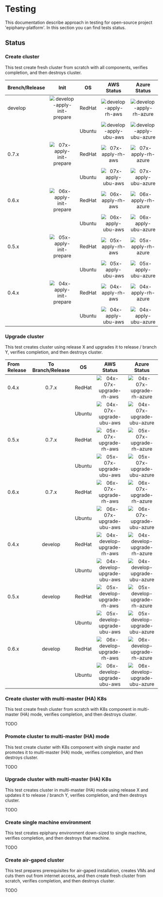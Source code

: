 ﻿# Testing

This documentation describe approach in testing for open-source project 'epiphany-platform'.
In this section you can find tests status. 

## Status

### Create cluster

This test create fresh cluster from scratch with all components, verifies completion, and then destroys cluster.  

| Brench/Release | Init                      | OS     | AWS Status           | Azure Status           |
| :---           | :---:                     | :---:  | :---:                | :---:                  |
| develop        | ![develop-apply-init-prepare] | RedHat | ![develop-apply-rh-aws]  | ![develop-apply-rh-azure]  |
|                |                           | Ubuntu | ![develop-apply-ubu-aws] | ![develop-apply-ubu-azure] |
| 0.7.x          | ![07x-apply-init-prepare] | RedHat | ![07x-apply-rh-aws]  | ![07x-apply-rh-azure]  |
|                |                           | Ubuntu | ![07x-apply-ubu-aws] | ![07x-apply-ubu-azure] |
| 0.6.x          | ![06x-apply-init-prepare] | RedHat | ![06x-apply-rh-aws]  | ![06x-apply-rh-azure]  |
|                |                           | Ubuntu | ![06x-apply-ubu-aws] | ![06x-apply-ubu-azure] |
| 0.5.x          | ![05x-apply-init-prepare] | RedHat | ![05x-apply-rh-aws]  | ![05x-apply-rh-azure]  |
|                |                           | Ubuntu | ![05x-apply-ubu-aws] | ![05x-apply-ubu-azure] |
| 0.4.x          | ![04x-apply-init-prepare] | RedHat | ![04x-apply-rh-aws]  | ![04x-apply-rh-azure]  |
|                |                           | Ubuntu | ![04x-apply-ubu-aws] | ![04x-apply-ubu-azure] |

### Upgrade cluster

This test creates cluster using release X and upgrades it to release / branch Y, verifies completion, and then destroys cluster.

| From Release | To Branch/Release | OS     | AWS Status                     | Azure Status                     |
| :---         | :---:             | :---:  | :---:                          | :---:                            |
| 0.4.x        | 0.7.x             | RedHat | ![04x-07x-upgrade-rh-aws]      | ![04x-07x-upgrade-rh-azure]      |
|              |                   | Ubuntu | ![04x-07x-upgrade-ubu-aws]     | ![04x-07x-upgrade-ubu-azure]     |
| 0.5.x        | 0.7.x             | RedHat | ![05x-07x-upgrade-rh-aws]      | ![05x-07x-upgrade-rh-azure]      |
|              |                   | Ubuntu | ![05x-07x-upgrade-ubu-aws]     | ![05x-07x-upgrade-ubu-azure]     |
| 0.6.x        | 0.7.x             | RedHat | ![06x-07x-upgrade-rh-aws]      | ![06x-07x-upgrade-rh-azure]      |
|              |                   | Ubuntu | ![06x-07x-upgrade-ubu-aws]     | ![06x-07x-upgrade-ubu-azure]     |
| 0.4.x        | develop           | RedHat | ![04x-develop-upgrade-rh-aws]  | ![04x-develop-upgrade-rh-azure]  |
|              |                   | Ubuntu | ![04x-develop-upgrade-ubu-aws] | ![04x-develop-upgrade-ubu-azure] |
| 0.5.x        | develop           | RedHat | ![05x-develop-upgrade-rh-aws]  | ![05x-develop-upgrade-rh-azure]  |
|              |                   | Ubuntu | ![05x-develop-upgrade-ubu-aws] | ![05x-develop-upgrade-ubu-azure] |
| 0.6.x        | develop           | RedHat | ![06x-develop-upgrade-rh-aws]  | ![06x-develop-upgrade-rh-azure]  |
|              |                   | Ubuntu | ![06x-develop-upgrade-ubu-aws] | ![06x-develop-upgrade-ubu-azure] |

### Create cluster with multi-master (HA) K8s

This test create fresh cluster from scratch with K8s component in multi-master (HA) mode, verifies completion, and then destroys cluster.

TODO

### Promote cluster to multi-master (HA) mode

This test create cluster with K8s component with single master and promotes it to multi-master (HA) mode, verifies completion, and then destroys cluster.

TODO

### Upgrade cluster with multi-master (HA) K8s

This test creates cluster in multi-master (HA) mode using release X and updates it to release / branch Y, verifies completion, and then destroys cluster.

TODO

### Create single machine environment

This test creates epiphany environment down-sized to single machine, verifies completion, and then destroys that machine.

TODO

### Create air-gaped cluster

This test prepares prerequisites for air-gaped installation, creates VMs and cuts them out from internet access, and then create fresh cluster from scratch, verifies completion, and then destroys cluster.

TODO

[develop-apply-init-prepare]: https://abb-epiphany.vsrm.visualstudio.com/_apis/public/Release/badge/ce756f3f-4d59-41c4-983e-e8643138cd4e/76/304
[develop-apply-rh-aws]: https://abb-epiphany.vsrm.visualstudio.com/_apis/public/Release/badge/ce756f3f-4d59-41c4-983e-e8643138cd4e/76/305
[develop-apply-rh-azure]: https://abb-epiphany.vsrm.visualstudio.com/_apis/public/Release/badge/ce756f3f-4d59-41c4-983e-e8643138cd4e/76/307
[develop-apply-ubu-aws]: https://abb-epiphany.vsrm.visualstudio.com/_apis/public/Release/badge/ce756f3f-4d59-41c4-983e-e8643138cd4e/76/306
[develop-apply-ubu-azure]: https://abb-epiphany.vsrm.visualstudio.com/_apis/public/Release/badge/ce756f3f-4d59-41c4-983e-e8643138cd4e/76/308

[07x-apply-init-prepare]: https://abb-epiphany.vsrm.visualstudio.com/_apis/public/Release/badge/ce756f3f-4d59-41c4-983e-e8643138cd4e/96/415
[07x-apply-rh-aws]: https://abb-epiphany.vsrm.visualstudio.com/_apis/public/Release/badge/ce756f3f-4d59-41c4-983e-e8643138cd4e/96/416
[07x-apply-rh-azure]: https://abb-epiphany.vsrm.visualstudio.com/_apis/public/Release/badge/ce756f3f-4d59-41c4-983e-e8643138cd4e/96/418
[07x-apply-ubu-aws]: https://abb-epiphany.vsrm.visualstudio.com/_apis/public/Release/badge/ce756f3f-4d59-41c4-983e-e8643138cd4e/96/417
[07x-apply-ubu-azure]: https://abb-epiphany.vsrm.visualstudio.com/_apis/public/Release/badge/ce756f3f-4d59-41c4-983e-e8643138cd4e/96/419

[06x-apply-init-prepare]: https://abb-epiphany.vsrm.visualstudio.com/_apis/public/Release/badge/ce756f3f-4d59-41c4-983e-e8643138cd4e/56/208
[06x-apply-rh-aws]: https://abb-epiphany.vsrm.visualstudio.com/_apis/public/Release/badge/ce756f3f-4d59-41c4-983e-e8643138cd4e/56/209
[06x-apply-rh-azure]: https://abb-epiphany.vsrm.visualstudio.com/_apis/public/Release/badge/ce756f3f-4d59-41c4-983e-e8643138cd4e/56/211
[06x-apply-ubu-aws]: https://abb-epiphany.vsrm.visualstudio.com/_apis/public/Release/badge/ce756f3f-4d59-41c4-983e-e8643138cd4e/56/210
[06x-apply-ubu-azure]: https://abb-epiphany.vsrm.visualstudio.com/_apis/public/Release/badge/ce756f3f-4d59-41c4-983e-e8643138cd4e/56/212

[05x-apply-init-prepare]: https://abb-epiphany.vsrm.visualstudio.com/_apis/public/Release/badge/ce756f3f-4d59-41c4-983e-e8643138cd4e/64/255
[05x-apply-rh-aws]: https://abb-epiphany.vsrm.visualstudio.com/_apis/public/Release/badge/ce756f3f-4d59-41c4-983e-e8643138cd4e/64/256
[05x-apply-rh-azure]: https://abb-epiphany.vsrm.visualstudio.com/_apis/public/Release/badge/ce756f3f-4d59-41c4-983e-e8643138cd4e/64/258
[05x-apply-ubu-aws]: https://abb-epiphany.vsrm.visualstudio.com/_apis/public/Release/badge/ce756f3f-4d59-41c4-983e-e8643138cd4e/64/257
[05x-apply-ubu-azure]: https://abb-epiphany.vsrm.visualstudio.com/_apis/public/Release/badge/ce756f3f-4d59-41c4-983e-e8643138cd4e/64/259

[04x-apply-init-prepare]: https://abb-epiphany.vsrm.visualstudio.com/_apis/public/Release/badge/ce756f3f-4d59-41c4-983e-e8643138cd4e/69/277
[04x-apply-rh-aws]: https://abb-epiphany.vsrm.visualstudio.com/_apis/public/Release/badge/ce756f3f-4d59-41c4-983e-e8643138cd4e/69/278
[04x-apply-rh-azure]: https://abb-epiphany.vsrm.visualstudio.com/_apis/public/Release/badge/ce756f3f-4d59-41c4-983e-e8643138cd4e/69/280
[04x-apply-ubu-aws]: https://abb-epiphany.vsrm.visualstudio.com/_apis/public/Release/badge/ce756f3f-4d59-41c4-983e-e8643138cd4e/69/279
[04x-apply-ubu-azure]: https://abb-epiphany.vsrm.visualstudio.com/_apis/public/Release/badge/ce756f3f-4d59-41c4-983e-e8643138cd4e/69/281

[04x-07x-upgrade-rh-aws]: https://abb-epiphany.vsrm.visualstudio.com/_apis/public/Release/badge/ce756f3f-4d59-41c4-983e-e8643138cd4e/97/420   
[04x-07x-upgrade-ubu-aws]: https://abb-epiphany.vsrm.visualstudio.com/_apis/public/Release/badge/ce756f3f-4d59-41c4-983e-e8643138cd4e/97/421
[05x-07x-upgrade-rh-aws]: https://abb-epiphany.vsrm.visualstudio.com/_apis/public/Release/badge/ce756f3f-4d59-41c4-983e-e8643138cd4e/98/424
[05x-07x-upgrade-ubu-aws]: https://abb-epiphany.vsrm.visualstudio.com/_apis/public/Release/badge/ce756f3f-4d59-41c4-983e-e8643138cd4e/98/425
[06x-07x-upgrade-rh-aws]: https://abb-epiphany.vsrm.visualstudio.com/_apis/public/Release/badge/ce756f3f-4d59-41c4-983e-e8643138cd4e/99/428
[06x-07x-upgrade-ubu-aws]: https://abb-epiphany.vsrm.visualstudio.com/_apis/public/Release/badge/ce756f3f-4d59-41c4-983e-e8643138cd4e/99/429
[04x-develop-upgrade-rh-aws]: https://abb-epiphany.vsrm.visualstudio.com/_apis/public/Release/badge/ce756f3f-4d59-41c4-983e-e8643138cd4e/92/399
[04x-develop-upgrade-ubu-aws]: https://abb-epiphany.vsrm.visualstudio.com/_apis/public/Release/badge/ce756f3f-4d59-41c4-983e-e8643138cd4e/92/400
[05x-develop-upgrade-rh-aws]: https://abb-epiphany.vsrm.visualstudio.com/_apis/public/Release/badge/ce756f3f-4d59-41c4-983e-e8643138cd4e/94/406
[05x-develop-upgrade-ubu-aws]: https://abb-epiphany.vsrm.visualstudio.com/_apis/public/Release/badge/ce756f3f-4d59-41c4-983e-e8643138cd4e/94/407
[06x-develop-upgrade-rh-aws]: https://abb-epiphany.vsrm.visualstudio.com/_apis/public/Release/badge/ce756f3f-4d59-41c4-983e-e8643138cd4e/95/411
[06x-develop-upgrade-ubu-aws]: https://abb-epiphany.vsrm.visualstudio.com/_apis/public/Release/badge/ce756f3f-4d59-41c4-983e-e8643138cd4e/95/412

[04x-07x-upgrade-rh-azure]: https://abb-epiphany.vsrm.visualstudio.com/_apis/public/Release/badge/ce756f3f-4d59-41c4-983e-e8643138cd4e/97/422
[04x-07x-upgrade-ubu-azure]: https://abb-epiphany.vsrm.visualstudio.com/_apis/public/Release/badge/ce756f3f-4d59-41c4-983e-e8643138cd4e/97/423
[05x-07x-upgrade-rh-azure]: https://abb-epiphany.vsrm.visualstudio.com/_apis/public/Release/badge/ce756f3f-4d59-41c4-983e-e8643138cd4e/98/426
[05x-07x-upgrade-ubu-azure]: https://abb-epiphany.vsrm.visualstudio.com/_apis/public/Release/badge/ce756f3f-4d59-41c4-983e-e8643138cd4e/98/427
[06x-07x-upgrade-rh-azure]: https://abb-epiphany.vsrm.visualstudio.com/_apis/public/Release/badge/ce756f3f-4d59-41c4-983e-e8643138cd4e/99/430
[06x-07x-upgrade-ubu-azure]: https://abb-epiphany.vsrm.visualstudio.com/_apis/public/Release/badge/ce756f3f-4d59-41c4-983e-e8643138cd4e/99/431
[04x-develop-upgrade-rh-azure]: https://abb-epiphany.vsrm.visualstudio.com/_apis/public/Release/badge/ce756f3f-4d59-41c4-983e-e8643138cd4e/92/401
[04x-develop-upgrade-ubu-azure]: https://abb-epiphany.vsrm.visualstudio.com/_apis/public/Release/badge/ce756f3f-4d59-41c4-983e-e8643138cd4e/92/402
[05x-develop-upgrade-rh-azure]: https://abb-epiphany.vsrm.visualstudio.com/_apis/public/Release/badge/ce756f3f-4d59-41c4-983e-e8643138cd4e/94/408
[05x-develop-upgrade-ubu-azure]: https://abb-epiphany.vsrm.visualstudio.com/_apis/public/Release/badge/ce756f3f-4d59-41c4-983e-e8643138cd4e/94/409
[06x-develop-upgrade-rh-azure]: https://abb-epiphany.vsrm.visualstudio.com/_apis/public/Release/badge/ce756f3f-4d59-41c4-983e-e8643138cd4e/95/413
[06x-develop-upgrade-ubu-azure]: https://abb-epiphany.vsrm.visualstudio.com/_apis/public/Release/badge/ce756f3f-4d59-41c4-983e-e8643138cd4e/95/414
